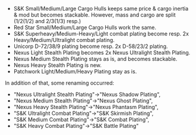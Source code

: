 
 - S&K Small/Medium/Large Cargo Hulls keeps same price & cargo inertia & mod but becomes stackable. However, mass and cargo are split (1/2(1/2) and 2/3(1/3) resp.)
 - Red Star Small/Medium/Large Cargo Hulls work the same.
 - S&K Superheavy/Medium-Heavy/Light combat plating become resp. 2x Heavy/Medium/Ultralight combat plating.
 - Unicorp D-72/38/9 plating become resp. 2x D-58/23/2 plating.
 - Nexus Light Stealth Plating becomes 2x Nexus Ultralight Stealth Plating.
 - Nexus Medium Stealth Plating stays as is, and becomes stackable.
 - Nexus Heavy Stealth Plating is new.
 - Patchwork Light/Medium/Heavy Plating stay as is.

In addition of that, some renaming occurred:
 - "Nexus Ultralight Stealth Plating"->"Nexus Shadow Plating",
 - "Nexus Medium Stealth Plating"->"Nexus Ghost Plating",
 - "Nexus Heavy Stealth Plating"->"Nexus Phantasm Plating",
 - "S&K Ultralight Combat Plating"->"S&K Skirmish Plating",
 - "S&K Medium Combat Plating"->"S&K Combat Plating",
 - "S&K Heavy Combat Plating"->"S&K Battle Plating"
